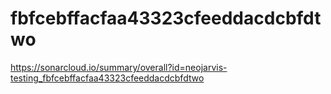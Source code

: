 # fbfcebffacfaa43323cfeeddacdcbfdtwo
https://sonarcloud.io/summary/overall?id=neojarvis-testing_fbfcebffacfaa43323cfeeddacdcbfdtwo
